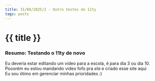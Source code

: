 ```yaml
---
title: 31/08/2025/2 - Outro testes do 11ty
tags: posts
---
```

# {{ title }}

### Resumo: Testando o 11ty de novo

Eu deveria estar editando um video para a escola, é para dia 3 ou dia 10. \
Pooorém eu estou mandando video fofo pra _ela_ e criado esse site aqui \
Eu sou ótimo em gerenciar minhas prioridades :)
